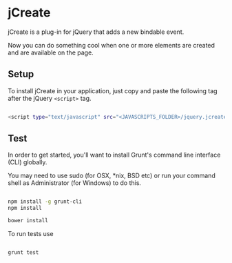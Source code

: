 jCreate
=======

jCreate is a plug-in for jQuery that adds a new bindable event.

Now you can do something cool when one or more elements are created and are available on the page.

Setup
-----

To install jCreate in your application, just copy and paste the following tag after the jQuery `<script>` tag.

```sh

<script type="text/javascript" src="<JAVASCRIPTS_FOLDER>/jquery.jcreate.min.js"></script>
```

Test
----

In order to get started, you'll want to install Grunt's command line interface (CLI) globally.

You may need to use sudo (for OSX, *nix, BSD etc) or run your command shell as Administrator (for Windows) to do this.

```sh

npm install -g grunt-cli
npm install

bower install
```

To run tests use

```sh

grunt test
```

